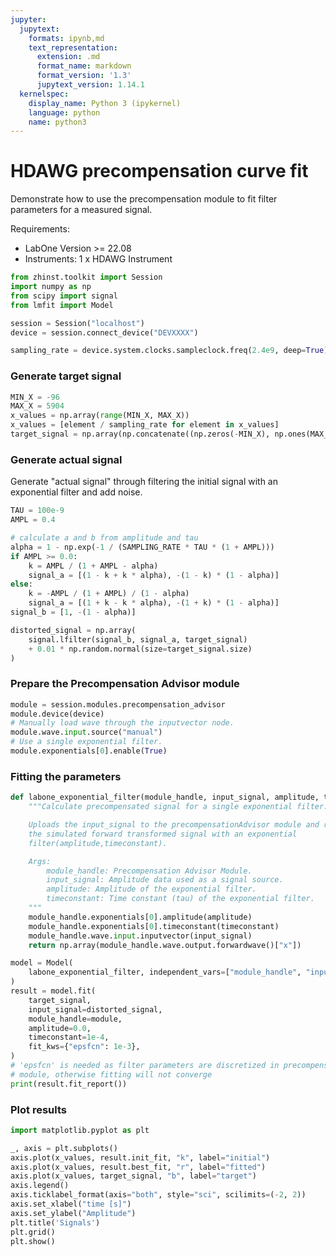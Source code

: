 ```yaml
---
jupyter:
  jupytext:
    formats: ipynb,md
    text_representation:
      extension: .md
      format_name: markdown
      format_version: '1.3'
      jupytext_version: 1.14.1
  kernelspec:
    display_name: Python 3 (ipykernel)
    language: python
    name: python3
---
```


# HDAWG precompensation curve fit

Demonstrate how to use the precompensation module to fit filter parameters for a
measured signal. 

Requirements:

* LabOne Version >= 22.08
* Instruments:
    1 x HDAWG Instrument

```python
from zhinst.toolkit import Session
import numpy as np
from scipy import signal
from lmfit import Model

session = Session("localhost")
device = session.connect_device("DEVXXXX")
```

```python
sampling_rate = device.system.clocks.sampleclock.freq(2.4e9, deep=True)
```

### Generate target signal

```python
MIN_X = -96
MAX_X = 5904
x_values = np.array(range(MIN_X, MAX_X))
x_values = [element / sampling_rate for element in x_values]
target_signal = np.array(np.concatenate((np.zeros(-MIN_X), np.ones(MAX_X))))
```

### Generate actual signal

Generate "actual signal" through filtering the initial signal with an
exponential filter and add noise.

```python
TAU = 100e-9
AMPL = 0.4

# calculate a and b from amplitude and tau
alpha = 1 - np.exp(-1 / (SAMPLING_RATE * TAU * (1 + AMPL)))
if AMPL >= 0.0:
    k = AMPL / (1 + AMPL - alpha)
    signal_a = [(1 - k + k * alpha), -(1 - k) * (1 - alpha)]
else:
    k = -AMPL / (1 + AMPL) / (1 - alpha)
    signal_a = [(1 + k - k * alpha), -(1 + k) * (1 - alpha)]
signal_b = [1, -(1 - alpha)]

distorted_signal = np.array(
    signal.lfilter(signal_b, signal_a, target_signal)
    + 0.01 * np.random.normal(size=target_signal.size)
)
```

### Prepare the Precompensation Advisor module


```python
module = session.modules.precompensation_advisor
module.device(device)
# Manually load wave through the inputvector node.
module.wave.input.source("manual")
# Use a single exponential filter.
module.exponentials[0].enable(True)
```

### Fitting the parameters

```python
def labone_exponential_filter(module_handle, input_signal, amplitude, timeconstant):
    """Calculate precompensated signal for a single exponential filter.

    Uploads the input_signal to the precompensationAdvisor module and returns
    the simulated forward transformed signal with an exponential
    filter(amplitude,timeconstant).

    Args:
        module_handle: Precompensation Advisor Module.
        input_signal: Amplitude data used as a signal source.
        amplitude: Amplitude of the exponential filter.
        timeconstant: Time constant (tau) of the exponential filter.
    """
    module_handle.exponentials[0].amplitude(amplitude)
    module_handle.exponentials[0].timeconstant(timeconstant)
    module_handle.wave.input.inputvector(input_signal)
    return np.array(module_handle.wave.output.forwardwave()["x"])

model = Model(
    labone_exponential_filter, independent_vars=["module_handle", "input_signal"]
)
result = model.fit(
    target_signal,
    input_signal=distorted_signal,
    module_handle=module,
    amplitude=0.0,
    timeconstant=1e-4,
    fit_kws={"epsfcn": 1e-3},
)
# 'epsfcn' is needed as filter parameters are discretized in precompensationAdvisor
# module, otherwise fitting will not converge
print(result.fit_report())
```

### Plot results

```python
import matplotlib.pyplot as plt

_, axis = plt.subplots()
axis.plot(x_values, result.init_fit, "k", label="initial")
axis.plot(x_values, result.best_fit, "r", label="fitted")
axis.plot(x_values, target_signal, "b", label="target")
axis.legend()
axis.ticklabel_format(axis="both", style="sci", scilimits=(-2, 2))
axis.set_xlabel("time [s]")
axis.set_ylabel("Amplitude")
plt.title('Signals')
plt.grid()
plt.show()
```
